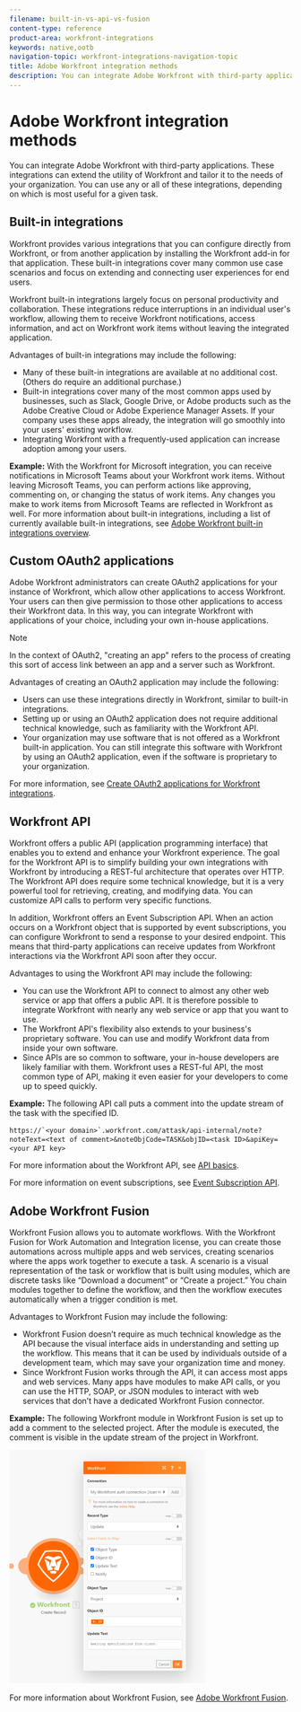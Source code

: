```yaml
---
filename: built-in-vs-api-vs-fusion
content-type: reference
product-area: workfront-integrations
keywords: native,ootb
navigation-topic: workfront-integrations-navigation-topic
title: Adobe Workfront integration methods
description: You can integrate Adobe Workfront with third-party applications. These integrations can extend the utility of Workfront and tailor it to the needs of your organization. You can use any or all of these integrations, depending on which is most useful for a given task.
---
```


# Adobe Workfront integration methods

You can integrate Adobe Workfront with third-party applications. These integrations can extend the utility of Workfront and tailor it to the needs of your organization. You can use any or all of these integrations, depending on which is most useful for a given task.

## Built-in integrations

Workfront provides various integrations that you can configure directly from Workfront, or from another application by installing the Workfront add-in for that application. These built-in integrations cover many common use case scenarios and focus on extending and connecting user experiences for end users.

Workfront built-in integrations largely focus on personal productivity and collaboration. These integrations reduce interruptions in an individual user's workflow, allowing them to receive Workfront notifications, access information, and act on Workfront work items without leaving the integrated application.

Advantages of built-in integrations may include the following:

* Many of these built-in integrations are available at no additional cost. (Others do require an additional purchase.)
* Built-in integrations cover many of the most common apps used by businesses, such as Slack, Google Drive, or Adobe products such as the Adobe Creative Cloud or Adobe Experience Manager Assets. If your company uses these apps already, the integration will go smoothly into your users' existing workflow. 
* Integrating Workfront with a frequently-used application can increase adoption among your users.

**Example:** With the Workfront for Microsoft integration, you can receive notifications in Microsoft Teams about your Workfront work items. Without leaving Microsoft Teams, you can perform actions like approving, commenting on, or changing the status of work items. Any changes you make to work items from Microsoft Teams are reflected in Workfront as well.
For more information about built-in integrations, including a list of currently available built-in integrations, see [Adobe Workfront built-in integrations overview](../workfront-integrations-and-apps/built-in-integrations-non-admin.md).

## Custom OAuth2 applications

Adobe Workfront administrators can create OAuth2 applications for your instance of Workfront, which allow other applications to access Workfront. Your users can then give permission to those other applications to access their Workfront data. In this way, you can integrate Workfront with applications of your choice, including your own in-house applications.

>[!NOTE]
>
>In the context of OAuth2, "creating an app" refers to the process of creating this sort of access link between an app and a server such as Workfront.

Advantages of creating an OAuth2 application may include the following:

* Users can use these integrations directly in Workfront, similar to built-in integrations.
* Setting up or using an OAuth2 application does not require additional technical knowledge, such as familiarity with the Workfront API.
* Your organization may use software that is not offered as a Workfront built-in application. You can still integrate this software with Workfront by using an OAuth2 application, even if the software is proprietary to your organization.

For more information, see [Create OAuth2 applications for Workfront integrations](../administration-and-setup/configure-integrations/create-oauth-application.md).

## Workfront API

Workfront offers a public API (application programming interface) that enables you to extend and enhance your Workfront experience. The goal for the Workfront API is to simplify building your own integrations with Workfront by introducing a REST-ful architecture that operates over HTTP. The Workfront API does require some technical knowledge, but it is a very powerful tool for retrieving, creating, and modifying data. You can customize API calls to perform very specific functions.

In addition, Workfront offers an Event Subscription API. When an action occurs on a Workfront object that is supported by event subscriptions, you can configure Workfront to send a response to your desired endpoint. This means that third-party applications can receive updates from Workfront interactions via the Workfront API soon after they occur.

Advantages to using the Workfront API may include the following:

* You can use the Workfront API to connect to almost any other web service or app that offers a public API. It is therefore possible to integrate Workfront with nearly any web service or app that you want to use.
* The Workfront API's flexibility also extends to your business's proprietary software. You can use and modify Workfront data from inside your own software.
* Since APIs are so common to software, your in-house developers are likely familiar with them. Workfront uses a REST-ful API, the most common type of API, making it even easier for your developers to come up to speed quickly.

**Example:** The following API call puts a comment into the update stream of the task with the specified ID.

```
https://`<your domain>`.workfront.com/attask/api-internal/note?noteText=<text of comment>&noteObjCode=TASK&objID=<task ID>&apiKey=<your API key>
```

For more information about the Workfront API, see [API basics](../wf-api/general/api-basics.md).

For more information on event subscriptions, see [Event Subscription API](../wf-api/general/event-subs-api.md).

## Adobe Workfront Fusion

Workfront Fusion allows you to automate workflows. With the Workfront Fusion for Work Automation and Integration license, you can create those automations across multiple apps and web services, creating scenarios where the apps work together to execute a task. A scenario is a visual representation of the task or workflow that is built using modules, which are discrete tasks like “Download a document” or “Create a project.” You chain modules together to define the workflow, and then the workflow executes automatically when a trigger condition is met.

Advantages to Workfront Fusion may include the following:

* Workfront Fusion doesn’t require as much technical knowledge as the API because the visual interface aids in understanding and setting up the workflow. This means that it can be used by individuals outside of a development team, which may save your organization time and money.
* Since Workfront Fusion works through the API, it can access most apps and web services. Many apps have modules to make API calls, or you can use the HTTP, SOAP, or JSON modules to interact with web services that don’t have a dedicated Workfront Fusion connector.

**Example:** The following Workfront module in Workfront Fusion is set up to add a comment to the selected project. After the module is executed, the comment is visible in the update stream of the project in Workfront.

![](assets/fusion-example-comment-350x416.png)

For more information about Workfront Fusion, see [Adobe Workfront Fusion](../workfront-fusion/workfront-fusion-2.md).
